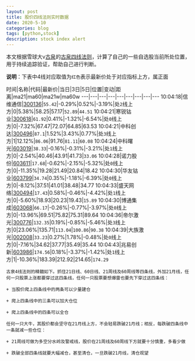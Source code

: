 ```yaml
---
layout: post
title: 股价四线法则实时数据
date: 2020-5-10
categories: blog
tags: [python,stock]
description: stock index alert
---
```



本文根据雪球大v[古泉](https://xueqiu.com/u/7148646888)的[古泉四线法则](https://xueqiu.com/7148646888/130498192)，计算了自己的一些自选股当前所处位置，用于持续追踪验证，帮助自己进行判断。

**说明**：下表中4线对应取值为`红色`表示最新价处于对应指标上方，属正面

时间|名称|代码|最新价|当日|3日|5日|位置|变动|距离|ma21|ma60|ma21w|ma60w
---|---|---|---|---|---|---|---|---
10:04:18|信维通信|[300136](https://xueqiu.com/S/SZ300136)|`55.42`|-0.29%|0.52%|-3.19%|处`2`线上方|0|5.38%|58.25|57.17|`52.89`|`44.51`
10:04:21|寒锐钴业|[300618](https://xueqiu.com/S/SZ300618)|`61.92`|0.41%|-1.32%|-6.54%|处`0`线上方|0|-7.32%|67.47|72.07|64.85|63.53
10:04:21|中科创达|[300496](https://xueqiu.com/S/SZ300496)|`87.1`|1.52%|3.43%|0.77%|处`3`线上方|1|12.12%|`86.06`|91.76|`81.11`|`60.08`
10:04:24|中科曙光|[603019](https://xueqiu.com/S/SH603019)|`38.33`|-0.16%|-0.31%|-3.21%|处`1`线上方|0|-2.54%|40.46|43.91|41.73|`33.06`
10:04:28|诺力股份|[603611](https://xueqiu.com/S/SH603611)|`17.68`|-0.62%|-2.15%|-5.32%|处`0`线上方|0|-11.35%|19.28|21.49|20.84|18.42
10:04:30|华友钴业|[603799](https://xueqiu.com/S/SH603799)|`34.74`|0.35%|-1.18%|-6.39%|处`0`线上方|0|-8.12%|37.51|41.01|38.48|34.77
10:04:33|盛天网络|[300494](https://xueqiu.com/S/SZ300494)|`17.43`|0.58%|-0.46%|-4.42%|处`1`线上方|0|-5.60%|18.93|20.23|19.43|`15.89`
10:04:30|博通集成|[603068](https://xueqiu.com/S/SH603068)|`66.17`|-0.26%|-0.77%|-3.97%|处`0`线上方|0|-13.96%|69.51|75.82|75.31|89.64
10:04:36|帝尔激光|[300776](https://xueqiu.com/S/SZ300776)|`132.35`|0.19%|-0.85%|-5.46%|处`3`线上方|0|23.06%|135.71|`113.04`|`100.86`|`90.38`
10:04:39|大族激光|[002008](https://xueqiu.com/S/SZ002008)|`33.23`|0.27%|1.78%|-0.48%|处`0`线上方|0|-7.16%|34.62|37.77|35.49|35.44
10:04:43|兆易创新|[603986](https://xueqiu.com/S/SH603986)|`174.56`|0.18%|-3.37%|-1.42%|处`1`线上方|1|-10.36%|183.39|212.92|214.65|`174.29`

```
古泉4线法则的精髓如下。抓住21日线、60日线、21周线及60周线等四条线，外加21月线，任何一只股票上涨都要穿过这四条线，任何一只股票要想爆雷也要先下穿过这四条线：

+ 当股价爬上四条线中的两条可以少量建仓

+ 爬上四条线中的三条可以加大仓位

+ 爬上四条线中的四条可以全仓

任何一只大牛，其股价都会坚守在21月线上方，不会轻易跌破21月线；相反，每跌破四条线中一条就减一些仓位：

+ 21周线可做为多空分水岭及警戒线，股价在21周线及60周线下方就要十分慎重，多看少做

+ 跌破全部四条线就要大幅减仓，甚至清仓，一旦跌破21月线，清仓观望
```